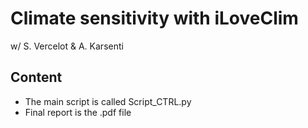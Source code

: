 # Climate sensitivity with iLoveClim
w/ S. Vercelot &amp; A. Karsenti

## Content  
- The main script is called Script_CTRL.py
- Final report is the .pdf file
